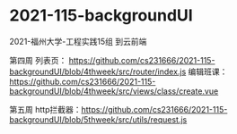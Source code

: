 # 2021-115-backgroundUI
2021-福州大学-工程实践15组
到云前端

第四周
列表页： https://github.com/cs231666/2021-115-backgroundUI/blob/4thweek/src/router/index.js
编辑班课： https://github.com/cs231666/2021-115-backgroundUI/blob/4thweek/src/views/class/create.vue

第五周
http拦截器：https://github.com/cs231666/2021-115-backgroundUI/blob/5thweek/src/utils/request.js
